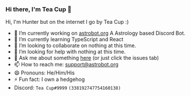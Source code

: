 ### Hi there, I'm Tea Cup 👋 

Hi, I'm Hunter but on the internet I go by Tea Cup :)

- 🔭 I’m currently working on [astrobot.org](https://astrobot.org) A Astrology based Discord Bot.
- 🌱 I’m currently learning TypeScript and React
- 👯 I’m looking to collaborate on nothing at this time.
- 🤔 I’m looking for help with nothing at this time.
- 💬 Ask me about something [here](https://github.com/TheTeaCup/TheTeaCup/issues) (or just click the issues tab)
- 📫 How to reach me: [support@astrobot.org](mailto:support@astrobot.org)
- 😄 Pronouns: He/Him/His
- ⚡ Fun fact: I own a hedgehog
- Discord: `Tea Cup#9999` `(338192747754160138)`
